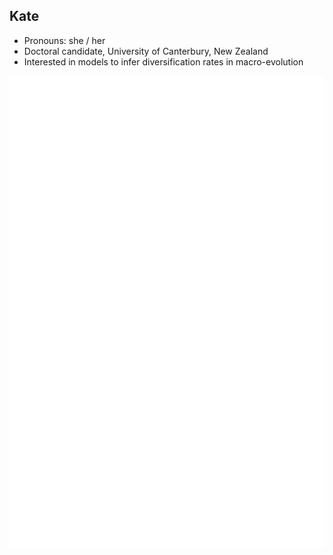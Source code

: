 ## Kate

- Pronouns: she / her
- Doctoral candidate, University of Canterbury, New Zealand
- Interested in models to infer diversification rates in macro-evolution 
<!--
**katetruman/katetruman** is a ✨ _special_ ✨ repository because its `README.md` (this file) appears on your GitHub profile.

Here are some ideas to get you started:

- 🔭 I’m currently working on ...
- 🌱 I’m currently learning ...
- 👯 I’m looking to collaborate on ...
- 🤔 I’m looking for help with ...
- 💬 Ask me about ...
- 📫 How to reach me: ...
- 😄 Pronouns: ...
- ⚡ Fun fact: ...
-->

<picture>
  <img src="/github-metrics.svg" alt="Metrics">
</picture>
